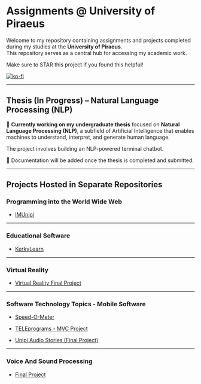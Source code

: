 # Assignments @ University of Piraeus

Welcome to my repository containing assignments and projects completed during my studies at the **University of Piraeus**.  
This repository serves as a central hub for accessing my academic work.

Make sure to STAR this project if you found this helpful!

[![ko-fi](https://ko-fi.com/img/githubbutton_sm.svg)](https://ko-fi.com/A0A31EYOSW)

---

## Thesis (In Progress) – Natural Language Processing (NLP)

🚧 **Currently working on my undergraduate thesis** focused on **Natural Language Processing (NLP)**, a subfield of Artificial Intelligence that enables machines to understand, interpret, and generate human language.

The project involves building an NLP-powered terminal chatbot.

📝 Documentation will be added once the thesis is completed and submitted.

---

## Projects Hosted in Separate Repositories

### Programming into the World Wide Web
- [IMUnipi](https://github.com/geo-di/IMUnipi)  

---

### Educational Software
- [KerkyLearn](https://github.com/geo-di/KerkyLearn)

---

###  Virtual Reality
- [Virtual Reality Final Project](https://github.com/spirosvl999/Virtual_Reality_Final)  

---

### Software Technology Topics - Mobile Software
- [Speed-O-Meter](https://github.com/spirosvl999/Speed-o-meter)  

- [TELEprograms - MVC Project](https://github.com/spirosvl999/TELEprograms)  

- [Unipi Audio Stories (Final Project)](https://github.com/spirosvl999/Unipi_Audio_Stories)  

---

### Voice And Sound Processing
- [Final Project](https://github.com/spirosvl999/voice_and_audio_processing)

